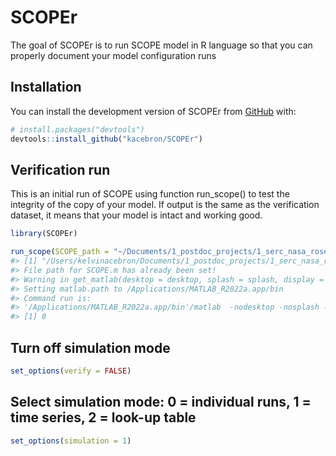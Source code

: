 
<!-- README.md is generated from README.Rmd. Please edit that file -->

# SCOPEr

<!-- badges: start -->
<!-- badges: end -->

The goal of SCOPEr is to run SCOPE model in R language so that you can
properly document your model configuration runs

## Installation

You can install the development version of SCOPEr from
[GitHub](https://github.com/) with:

``` r
# install.packages("devtools")
devtools::install_github("kacebron/SCOPEr")
```

## Verification run

This is an initial run of SCOPE using function run_scope() to test the
integrity of the copy of your model. If output is the same as the
verification dataset, it means that your model is intact and working
good.

``` r
library(SCOPEr)

run_scope(SCOPE_path = "~/Documents/1_postdoc_projects/1_serc_nasa_roses/02_projects/SCOPE/SCOPE.m") # copy the filepath where SCOPE.m is located in your computer then paste it as the SCOPE_path argument
#> [1] "/Users/kelvinacebron/Documents/1_postdoc_projects/1_serc_nasa_roses/02_projects/SCOPEr_project/SCOPEr"
#> File path for SCOPE.m has already been set!
#> Warning in get_matlab(desktop = desktop, splash = splash, display = display, :
#> Setting matlab.path to /Applications/MATLAB_R2022a.app/bin
#> Command run is:
#> '/Applications/MATLAB_R2022a.app/bin'/matlab  -nodesktop -nosplash -nodisplay -r  "try, run('~/Documents/1_postdoc_projects/1_serc_nasa_roses/02_projects/SCOPE/SCOPE.m'); catch err, disp(err.message); exit(1); end; exit(0);"
#> [1] 0
```

## Turn off simulation mode

``` r
set_options(verify = FALSE)
```

## Select simulation mode: 0 = individual runs, 1 = time series, 2 = look-up table

``` r
set_options(simulation = 1)
```
